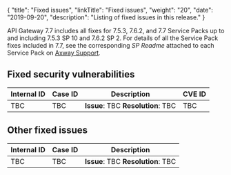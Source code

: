 {
    "title": "Fixed issues",
    "linkTitle": "Fixed issues",
    "weight": "20",
    "date": "2019-09-20",
    "description": "Listing of fixed issues in this release."
}

<!-- TODO Update this statement with the versions and SP numbers for 7.7 -->

API Gateway 7.7 includes all fixes for 7.5.3, 7.6.2, and 7.7 Service Packs up to and including 7.5.3 SP 10 and 7.6.2 SP 2. For details of all the Service Pack fixes included in 7.7, see the corresponding _SP Readme_ attached to each Service Pack on [Axway Support](https://support.axway.com).

## Fixed security vulnerabilities

<!-- TODO copy and paste the list from confluence -->

|Internal ID |Case ID |Description |CVE ID|
|--------- |--- |--- |--- |
|TBC |TBC |**Issue**: TBC **Resolution**: TBC| TBC |
  
## Other fixed issues

<!-- TODO copy and paste the list from confluence -->

|Internal ID |Case ID  |Description |
|--- |--- |--- |
|TBC |TBC |**Issue**: TBC **Resolution**: TBC| TBC |
